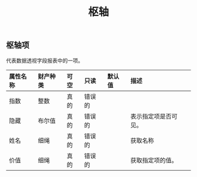 ﻿---
title: 枢轴
second_title: Aspose.Cells Cloud Documen
type: docs
url: /zh/specification/model/pivotitem/
description: Aspose.Cells 云模型规范：PivotItem。轻松处理 Excel 和其他电子表格文档，具有打开、生成、编辑、拆分、合并、比较和转换等功能
kwords: Excel, Office, 电子表格, Cloud REST API, PivotItem
weight: 50
---
## **枢轴项**

代表数据透视字段报表中的一项。

|属性名称|财产种类|可空|只读|默认值|描述|
|:- |:- |:- |:- |:- |:- |
|指数|整数|真的|错误的|||
|隐藏|布尔值|真的|错误的||表示指定项是否可见。|
|姓名|细绳|真的|错误的||获取名称|
|价值|细绳|真的|错误的||获取指定项的值。|

